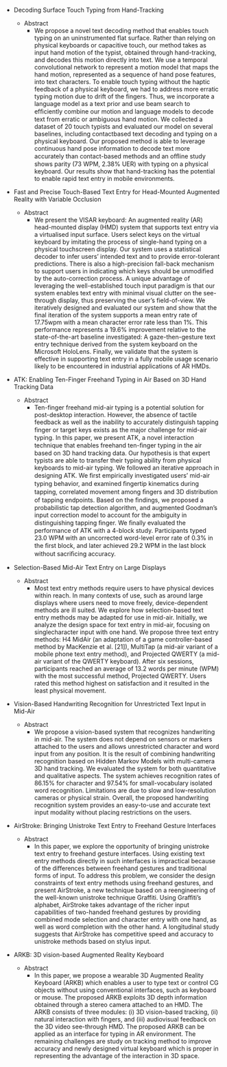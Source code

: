 * Decoding Surface Touch Typing from Hand-Tracking
  * Abstract
    * We propose a novel text decoding method that enables touch typing on an uninstrumented flat surface. Rather than relying on physical keyboards or capacitive touch, our method takes as input hand motion of the typist, obtained through hand-tracking, and decodes this motion directly into text. We use a temporal convolutional network to represent a motion model that maps the hand motion, represented as a sequence of hand pose features, into text characters. To enable touch typing without the haptic feedback of a physical keyboard, we had to address more erratic typing motion due to drift of the fingers. Thus, we incorporate a language model as a text prior and use beam search to efﬁciently combine our motion and language models to decode text from erratic or ambiguous hand motion. We collected a dataset of 20 touch typists and evaluated our model on several baselines, including contactbased text decoding and typing on a physical keyboard. Our proposed method is able to leverage continuous hand pose information to decode text more accurately than contact-based methods and an ofﬂine study shows parity (73 WPM, 2.38% UER) with typing on a physical keyboard. Our results show that hand-tracking has the potential to enable rapid text entry in mobile environments.

* Fast and Precise Touch-Based Text Entry for Head-Mounted Augmented Reality with Variable Occlusion
  * Abstract
    * We present the VISAR keyboard: An augmented reality (AR) head-mounted display (HMD) system that supports text entry via a virtualised input surface. Users select keys on the virtual keyboard by imitating the process of single-hand typing on a physical touchscreen display. Our system uses a statistical decoder to infer users’ intended text and to provide error-tolerant predictions. There is also a high-precision fall-back mechanism to support users in indicating which keys should be unmodified by the auto-correction process. A unique advantage of leveraging the well-established touch input paradigm is that our system enables text entry with minimal visual clutter on the see-through display, thus preserving the user’s field-of-view. We iteratively designed and evaluated our system and show that the final iteration of the system supports a mean entry rate of 17.75wpm with a mean character error rate less than 1%. This performance represents a 19.6% improvement relative to the state-of-the-art baseline investigated: A gaze-then-gesture text entry technique derived from the system keyboard on the Microsoft HoloLens. Finally, we validate that the system is effective in supporting text entry in a fully mobile usage scenario likely to be encountered in industrial applications of AR HMDs.

* ATK: Enabling Ten-Finger Freehand Typing in Air Based on 3D Hand Tracking Data
  * Abstract
    * Ten-finger freehand mid-air typing is a potential solution for post-desktop interaction. However, the absence of tactile feedback as well as the inability to accurately distinguish tapping ﬁnger or target keys exists as the major challenge for mid-air typing. In this paper, we present ATK, a novel interaction technique that enables freehand ten-ﬁnger typing in the air based on 3D hand tracking data. Our hypothesis is that expert typists are able to transfer their typing ability from physical keyboards to mid-air typing. We followed an iterative approach in designing ATK. We ﬁrst empirically investigated users’ mid-air typing behavior, and examined ﬁngertip kinematics during tapping, correlated movement among ﬁngers and 3D distribution of tapping endpoints. Based on the ﬁndings, we proposed a probabilistic tap detection algorithm, and augmented Goodman’s input correction model to account for the ambiguity in distinguishing tapping ﬁnger. We ﬁnally evaluated the performance of ATK with a 4-block study. Participants typed 23.0 WPM with an uncorrected word-level error rate of 0.3% in the ﬁrst block, and later achieved 29.2 WPM in the last block without sacriﬁcing accuracy.

* Selection-Based Mid-Air Text Entry on Large Displays
  * Abstract
    * Most text entry methods require users to have physical devices within reach. In many contexts of use, such as around large displays where users need to move freely, device-dependent methods are ill suited. We explore how selection-based text entry methods may be adapted for use in mid-air. Initially, we analyze the design space for text entry in mid-air, focusing on singlecharacter input with one hand. We propose three text entry methods: H4 MidAir (an adaptation of a game controller-based method by MacKenzie et al. [21]), MultiTap (a mid-air variant of a mobile phone text entry method), and Projected QWERTY (a mid-air variant of the QWERTY keyboard). After six sessions, participants reached an average of 13.2 words per minute (WPM) with the most successful method, Projected QWERTY. Users rated this method highest on satisfaction and it resulted in the least physical movement.

* Vision-Based Handwriting Recognition for Unrestricted Text Input in Mid-Air
  * Abstract
    * We propose a vision-based system that recognizes handwriting in mid-air. The system does not depend on sensors or markers attached to the users and allows unrestricted character and word input from any position. It is the result of combining handwriting recognition based on Hidden Markov Models with multi-camera 3D hand tracking. We evaluated the system for both quantitative and qualitative aspects. The system achieves recognition rates of 86.15% for character and 97.54% for small-vocabulary isolated word recognition. Limitations are due to slow and low-resolution cameras or physical strain. Overall, the proposed handwriting recognition system provides an easy-to-use and accurate text input modality without placing restrictions on the users.

* AirStroke: Bringing Unistroke Text Entry to Freehand Gesture Interfaces
  * Abstract
    * In this paper, we explore the opportunity of bringing unistroke text entry to freehand gesture interfaces. Using existing text entry methods directly in such interfaces is impractical because of the differences between freehand gestures and traditional forms of input. To address this problem, we consider the design constraints of text entry methods using freehand gestures, and present AirStroke, a new technique based on a reengineering of the well-known unistroke technique Graffiti. Using Graffiti’s alphabet, AirStroke takes advantage of the richer input capabilities of two-handed freehand gestures by providing combined mode selection and character entry with one hand, as well as word completion with the other hand. A longitudinal study suggests that AirStroke has competitive speed and accuracy to unistroke methods based on stylus input.

* ARKB: 3D vision-based Augmented Reality Keyboard
  * Abstract
    * In this paper, we propose a wearable 3D Augmented Reality Keyboard (ARKB) which enables a user to type text or control CG objects without using conventional interfaces, such as keyboard or mouse. The proposed ARKB exploits 3D depth information obtained through a stereo camera attached to an HMD. The ARKB consists of three modules: (i) 3D vision-based tracking, (ii) natural interaction with fingers, and (iii) audiovisual feedback on the 3D video see-through HMD. The proposed ARKB can be applied as an interface for typing in AR environment. The remaining challenges are study on tracking method to improve accuracy and newly designed virtual keyboard which is proper in representing the advantage of the interaction in 3D space.
